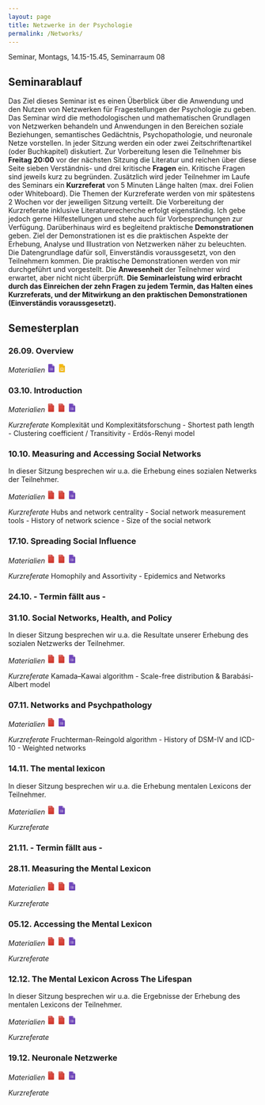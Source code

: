 ```yaml
---
layout: page
title: Netzwerke in der Psychologie
permalink: /Networks/
---
```

Seminar, Montags, 14.15-15.45, Seminarraum 08

## Seminarablauf

Das Ziel dieses Seminar ist es einen Überblick über die Anwendung und den Nutzen von Netzwerken für Fragestellungen der Psychologie zu geben. Das Seminar wird die methodologischen und mathematischen Grundlagen von Netzwerken behandeln und Anwendungen in den Bereichen soziale Beziehungen, semantisches Gedächtnis, Psychopathologie, und neuronale Netze vorstellen. In jeder Sitzung werden ein oder zwei Zeitschriftenartikel (oder Buchkapitel) diskutiert. Zur Vorbereitung lesen die Teilnehmer bis <b>Freitag 20:00</b> vor der nächsten Sitzung die Literatur und reichen über diese Seite sieben Verständnis- und drei kritische <b>Fragen</b> ein. Kritische Fragen sind jeweils kurz zu begründen. Zusätzlich wird jeder Teilnehmer im Laufe des Seminars ein <b>Kurzreferat</b> von 5 Minuten Länge halten (max. drei Folien oder Whiteboard). Die Themen der Kurzreferate werden von mir spätestens 2 Wochen vor der jeweiligen Sitzung verteilt. Die Vorbereitung der Kurzreferate inklusive Literaturerecherche erfolgt eigenständig. Ich gebe jedoch gerne Hilfestellungen und stehe auch für Vorbesprechungen zur Verfügung. Darüberhinaus wird es begleitend praktische <b>Demonstrationen</b> geben. Ziel der Demonstrationen ist es die praktischen Aspekte der Erhebung, Analyse und Illustration von Netzwerken näher zu beleuchten. Die Datengrundlage dafür soll, Einverständis voraussgesetzt, von den Teilnehmern kommen. Die praktische Demonstrationen werden von mir durchgeführt und vorgestellt. Die <b>Anwesenheit</b> der Teilnehmer wird erwartet, aber nicht nicht überprüft. <b>Die Seminarleistung wird erbracht durch das Einreichen der zehn Fragen zu jedem Termin, das Halten eines Kurzreferats, und der Mitwirkung an den praktischen Demonstrationen (Einverständis voraussgesetzt).</b>


## Semesterplan

### 26.09. Overview
<i>Materialien</i>
<a href="/q0_networks/" ><img src="/images/GoogleForms.png" alt="GoogleIcon" height="18"/></a>
<a href="{{site.url}}/_Networks/Downloads/Session I.pdf" ><img src="/images/GoogleSlides.png" alt="GoogleIcon" height="18" width = "17"/></a>

### 03.10. Introduction

<i>Materialien</i>
<a href="{{site.url}}/_Networks/Literature/Barabasi2012NetworkTakeover.pdf" ><img src="/images/PDFIcon.png" alt="GoogleIcon" height="18" width = "17"/></a>
<a href="{{site.url}}/_Networks/Literature/WattsStrogatz1998CollectiveDynamicsSmallWorld.pdf" ><img src="/images/PDFIcon.png" alt="GoogleIcon" height="18" width = "17"/></a>
<a href="/q1_networks/" ><img src="/images/GoogleForms.png" alt="GoogleIcon" height="18"/></a>

<i>Kurzreferate</i>
Komplexität und Komplexitätsforschung - Shortest path length - Clustering coefficient / Transitivity - Erdös-Renyi model

### 10.10. Measuring and Accessing Social Networks
In dieser Sitzung besprechen wir u.a. die Erhebung eines sozialen Netwerks der Teilnehmer.

<i>Materialien</i>
<a href="{{site.url}}/_Networks/Literature/Milgram1967SmallWorldProblem.pdf" ><img src="/images/PDFIcon.png" alt="GoogleIcon" height="18" width = "17"/></a>
<a href="{{site.url}}/_Networks/Literature/DoddsEtAl2003SmallWorldByEmail.pdf" ><img src="/images/PDFIcon.png" alt="GoogleIcon" height="18" width = "17"/></a>
<a href="/q2_networks/" ><img src="/images/GoogleForms.png" alt="GoogleIcon" height="18"/></a>


<i>Kurzreferate</i> Hubs and network centrality - Social network measurement tools <!--- From chapter in Newman book ---> - History of network science - Size of the social network <!--- Bernard et al 91 --->

### 17.10. Spreading Social Influence

<i>Materialien</i>
<a href="{{site.url}}/_Networks/Literature/ColemanEtAl1957DiffusionOfInnovationAmongPhysicians.pdf" ><img src="/images/PDFIcon.png" alt="GoogleIcon" height="18" width = "17"/></a>
<a href="{{site.url}}/_Networks/Literature/AralWalker2012IdentifyingInfluentialsFromFacebookData.pdf" ><img src="/images/PDFIcon.png" alt="GoogleIcon" height="18" width = "17"/></a>
<a href="/q3_networks/" ><img src="/images/GoogleForms.png" alt="GoogleIcon" height="18"/></a>

<i>Kurzreferate</i> Homophily and Assortivity - Epidemics and Networks

### 24.10. - Termin fällt aus -

### 31.10. Social Networks, Health, and Policy
In dieser Sitzung besprechen wir u.a. die Resultate unserer Erhebung des sozialen Netzwerks der Teilnehmer. 

<i>Materialien</i>
<a href="{{site.url}}/_Networks/Literature/ChristakisFowler2008SmokingInSocialNetwork.pdf" ><img src="/images/PDFIcon.png" alt="GoogleIcon" height="18" width = "17"/></a>
<a href="{{site.url}}/_Networks/Literature/LiljerosEtAl2001WebOfSexualContacts.pdf" ><img src="/images/PDFIcon.png" alt="GoogleIcon" height="18" width = "17"/></a>
<a href="/q4_networks/" ><img src="/images/GoogleForms.png" alt="GoogleIcon" height="18"/></a>

<i>Kurzreferate</i> Kamada–Kawai algorithm - Scale-free distribution & Barabási-Albert model

### 07.11. Networks and Psychpathology

<i>Materialien</i>
<a href="{{site.url}}/_Networks/Literature/BorsboomCramer2013AnnualReview.pdf" ><img src="/images/PDFIcon.png" alt="GoogleIcon" height="18" width = "17"/></a>
<a href="/q5_networks/" ><img src="/images/GoogleForms.png" alt="GoogleIcon" height="18"/></a>

<i>Kurzreferate</i> Fruchterman-Reingold algorithm - History of DSM-IV and ICD-10 - Weighted networks

### 14.11. The mental lexicon
In dieser Sitzung besprechen wir u.a. die Erhebung mentalen Lexicons der Teilnehmer.

<i>Materialien</i>
<a href="{{site.url}}/_Networks/Literature/SteyversTenenbaum2004LargeScaleStructureOfSemanticNetowrks.pdf" ><img src="/images/PDFIcon.png" alt="GoogleIcon" height="18" width = "17"/></a>
<a href="/q6_networks/" ><img src="/images/GoogleForms.png" alt="GoogleIcon" height="18"/></a>

<i>Kurzreferate</i>

### 21.11. - Termin fällt aus -

### 28.11. Measuring the Mental Lexicon

<i>Materialien</i>
<a href="{{site.url}}/_Networks/Literature/MoraisEtAl2013SnowBall.pdf" ><img src="/images/PDFIcon.png" alt="GoogleIcon" height="18" width = "17"/></a>
<a href="{{site.url}}/_Networks/Literature/GoniEtAl2010SemanticOrganization.pdf" ><img src="/images/PDFIcon.png" alt="GoogleIcon" height="18" width = "17"/></a>
<a href="/q7_networks/" ><img src="/images/GoogleForms.png" alt="GoogleIcon" height="18"/></a>

<i>Kurzreferate</i>

### 05.12. Accessing the Mental Lexicon

<i>Materialien</i>
<a href="{{site.url}}/_Networks/Literature/GriffithEtAl2007GoogleAndTheMind.pdf" ><img src="/images/PDFIcon.png" alt="GoogleIcon" height="18" width = "17"/></a>
<a href="{{site.url}}/_Networks/Literature/AbbottEtAl2015RandomWalksOptimalForaging.pdf" ><img src="/images/PDFIcon.png" alt="GoogleIcon" height="18" width = "17"/></a>
<a href="/q8_networks/" ><img src="/images/GoogleForms.png" alt="GoogleIcon" height="18"/></a>

<i>Kurzreferate</i>

### 12.12. The Mental Lexicon Across The Lifespan
In dieser Sitzung besprechen wir u.a. die Ergebnisse der Erhebung des mentalen Lexicons der Teilnehmer.

<i>Materialien</i>
<a href="{{site.url}}/_Networks/Literature/HillsEtAl2009EarlySemanticNetworks.pdf" ><img src="/images/PDFIcon.png" alt="GoogleIcon" height="18" width = "17"/></a>
<a href="{{site.url}}/_Networks/Literature/WulffEtAl2016AgingLexicon_final.pdf" ><img src="/images/PDFIcon.png" alt="GoogleIcon" height="18" width = "17"/></a>
<a href="/q9_networks/" ><img src="/images/GoogleForms.png" alt="GoogleIcon" height="18"/></a>

<i>Kurzreferate</i>

### 19.12. Neuronale Netzwerke

<i>Materialien</i>
<a href="{{site.url}}/_Networks/Literature/AchardEtAl2006SmallWorldFunctionalBrainNetwork.pdf" ><img src="/images/PDFIcon.png" alt="GoogleIcon" height="18" width = "17"/></a>
<a href="{{site.url}}/_Networks/Literature/BullmoreSporns2012EconomyOfBrainOrganization.pdf" ><img src="/images/PDFIcon.png" alt="GoogleIcon" height="18" width = "17"/></a>
<a href="/q10_networks/" ><img src="/images/GoogleForms.png" alt="GoogleIcon" height="18"/></a>

<i>Kurzreferate</i>
